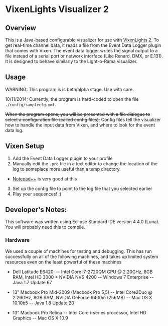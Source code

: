 VixenLights Visualizer 2
========================

Overview
--------

This is a Java-based configurable visualizer for use with [VixenLights 2](http://www.vixenlights.com/downloads/vixen-2-downloads/). To get real-time channel data, it reads a file from the Event Data Logger plugin that comes with Vixen. The event data logger writes the signal output to a file instead of a serial port or network interface (Like Renard, DMX, or E.131).
It is designed to behave similarly to the Light-o-Rama visualizer.

Usage
-----

WARNING: This program is is beta/alpha stage.  Use with care.

10/11/2014:
Currently, the program is hard-coded to open the file `./config/samplecfg.xml`.

~~When the program opens, you will be presented with a file dialogue to select a configuration file (called config files).~~ Config files tell the visualizer how to handle the input data from Vixen, and where to look for the event data log. 

Vixen Setup
-----------

1. Add the Event Data Logger plugin to your profile
2. Manually edit the `.pro` file in a text editor to change the location of the log to someplace more useful than a temp directory.
  - [Notepad++](http://notepad-plus-plus.org/) is very good at this
3. Set up the config file to point to the log file that you selected earlier
4. Play your sequences! :)

Developer's Notes:
------------------

This software was written using Eclipse Standard IDE version 4.4.0 (Luna).  You will probably need this to compile.

### Hardware

We used a couple of machines for testing and debugging.  This has run successfully on all of the following machines, and takes up limited system resources even on the least powerful of these machines

 - Dell Latitude E6420:
 -- Intel Core i7-2720QM CPU @ 2.20GHz, 8GB RAM, Intel HD 3000 + NVIDIA NVS 4200
 -- Windows 7 Enterprise
 -- Java 1.7 Update 67

 - 13" Macbook Pro Mid-2009 (Macbook Pro 5,5)
 -- Intel Core2Duo @ 2.26GHz, 8GB RAM, NVIDIA GeForce 9400m (256MB)
 -- Mac OS X 10.10b5
 -- Java 1.8 Update 20

 - 13" Macbook Pro Retina
 -- Intel Core i-series processor, Intel HD Graphics
 -- Mac OS X 10.9